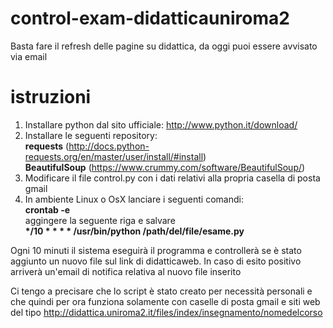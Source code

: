 # control-exam-didatticauniroma2
Basta fare il refresh delle pagine su didattica, da oggi puoi essere avvisato via email

# istruzioni

1) Installare python dal sito ufficiale: http://www.python.it/download/<br />
2) Installare le seguenti repository:<br />
<b>requests</b> (http://docs.python-requests.org/en/master/user/install/#install) <br />
<b>BeautifulSoup</b> (https://www.crummy.com/software/BeautifulSoup/) <br />
3) Modificare il file control.py con i dati relativi alla propria casella di posta gmail<br />
4) In ambiente Linux o OsX lanciare i seguenti comandi:<br />
<b>crontab -e</b><br />
aggingere la seguente riga e salvare<br />
<b>*/10 * * * * /usr/bin/python /path/del/file/esame.py</b><br />

Ogni 10 minuti il sistema eseguirà il programma e controllerà se è stato aggiunto un nuovo file sul link di didatticaweb. In caso di esito positivo arriverà un'email di notifica relativa al nuovo file inserito<br />

Ci tengo a precisare che lo script è stato creato per necessità personali e che quindi per ora funziona solamente con caselle di posta gmail e siti web del tipo http://didattica.uniroma2.it/files/index/insegnamento/nomedelcorso

